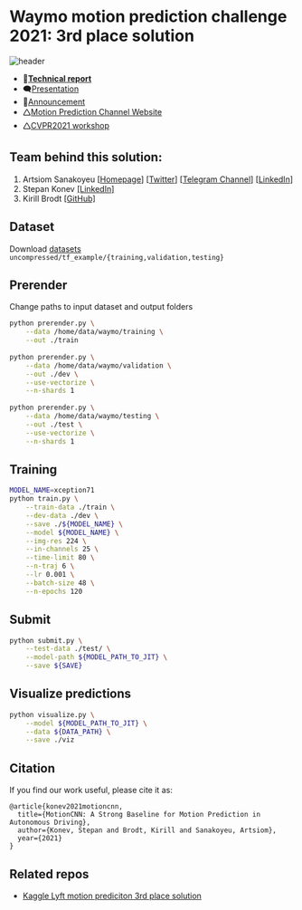 # Waymo motion prediction challenge 2021: 3rd place solution

![header](docs/header.png)

- 📜[**Technical report**](./docs/CVPR2021_Waymo_motion_prediction.pdf)   
- 🗨️[Presentation](./docs/waymo_motion_prediction_2021_3rd_place_solution_presentation.pdf)  
- 🎉[Announcement](https://youtu.be/eOL_rCK59ZI?t=6485)    
- 🛆[Motion Prediction Channel Website](https://waymo.com/open/challenges/2021/motion-prediction/)  
- 🛆[CVPR2021 workshop](http://cvpr2021.wad.vision/)  


## Team behind this solution:
1. Artsiom Sanakoyeu [[Homepage](https://gdude.de)] [[Twitter](https://twitter.com/artsiom_s)] [[Telegram Channel](https://t.me/gradientdude)] [[LinkedIn](https://www.linkedin.com/in/sanakoev)]
2. Stepan Konev [[LinkedIn]](https://www.linkedin.com/in/stepan-konev/)
3. Kirill Brodt [[GitHub]](https://github.com/kbrodt)

## Dataset

Download
[datasets](https://console.cloud.google.com/storage/browser/waymo_open_dataset_motion_v_1_0_0)
`uncompressed/tf_example/{training,validation,testing}`

## Prerender

Change paths to input dataset and output folders

```bash
python prerender.py \
    --data /home/data/waymo/training \
    --out ./train
    
python prerender.py \
    --data /home/data/waymo/validation \
    --out ./dev \
    --use-vectorize \
    --n-shards 1
    
python prerender.py \
    --data /home/data/waymo/testing \
    --out ./test \
    --use-vectorize \
    --n-shards 1
```

## Training

```bash
MODEL_NAME=xception71
python train.py \
    --train-data ./train \
    --dev-data ./dev \
    --save ./${MODEL_NAME} \
    --model ${MODEL_NAME} \
    --img-res 224 \
    --in-channels 25 \
    --time-limit 80 \
    --n-traj 6 \
    --lr 0.001 \
    --batch-size 48 \
    --n-epochs 120
```

## Submit

```bash
python submit.py \
    --test-data ./test/ \
    --model-path ${MODEL_PATH_TO_JIT} \
    --save ${SAVE}
```


## Visualize predictions

```bash
python visualize.py \
    --model ${MODEL_PATH_TO_JIT} \
    --data ${DATA_PATH} \
    --save ./viz
```

## Citation
If you find our work useful, please cite it as:
```
@article{konev2021motioncnn,
  title={MotionCNN: A Strong Baseline for Motion Prediction in Autonomous Driving},
  author={Konev, Stepan and Brodt, Kirill and Sanakoyeu, Artsiom},
  year={2021}
}
```

## Related repos

* [Kaggle Lyft motion prediciton 3rd place solution](https://gdude.de/blog/2021-02-05/Kaggle-Lyft-solution)
